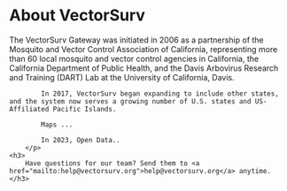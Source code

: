<div class="wrap-outer">
    <h1>  About VectorSurv
    </h1>
        <p>
            The VectorSurv Gateway was initiated in 2006 as a partnership of the Mosquito and Vector Control Association of California, representing more than 60 local mosquito and vector control agencies in California, the California Department of Public Health, and the Davis Arbovirus Research and Training (DART) Lab at the University of California, Davis.

            In 2017, VectorSurv began expanding to include other states, and the system now serves a growing number of U.S. states and US-Affiliated Pacific Islands.

            Maps ... 

            In 2023, Open Data.. 
        </p>
    <h3>
        Have questions for our team? Send them to <a href="mailto:help@vectorsurv.org">help@vectorsurv.org</a> anytime.
    </h3>
</div>

